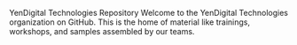 YenDigital Technologies Repository
Welcome to the YenDigital Technologies organization on GitHub. This is the home of material like trainings, workshops, and samples assembled by our teams.
